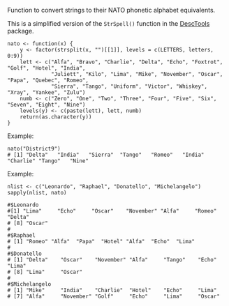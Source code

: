 Function to convert strings to their NATO phonetic alphabet equivalents.

This is a simplified version of the `StrSpell()` function in the [DescTools](https://cran.r-project.org/web/packages/DescTools/index.html) package.

```
nato <- function(x) {
    y <- factor(strsplit(x, "")[[1]], levels = c(LETTERS, letters, 0:9))
    lett <- c("Alfa", "Bravo", "Charlie", "Delta", "Echo", "Foxtrot", "Golf", "Hotel", "India", 
              "Juliett", "Kilo", "Lima", "Mike", "November", "Oscar", "Papa", "Quebec", "Romeo", 
              "Sierra", "Tango", "Uniform", "Victor", "Whiskey", "Xray", "Yankee", "Zulu")
    numb <- c("Zero", "One", "Two", "Three", "Four", "Five", "Six", "Seven", "Eight", "Nine")
    levels(y) <- c(paste(lett), lett, numb)
    return(as.character(y))
}
```

Example:
```
nato("District9")
# [1] "Delta"   "India"   "Sierra"  "Tango"   "Romeo"   "India"   "Charlie" "Tango"   "Nine" 
```

Example:
```
nlist <- c("Leonardo", "Raphael", "Donatello", "Michelangelo")
sapply(nlist, nato)

#$Leonardo
#[1] "Lima"     "Echo"     "Oscar"    "November" "Alfa"     "Romeo"    "Delta"   
# [8] "Oscar"   
#
#$Raphael
# [1] "Romeo" "Alfa"  "Papa"  "Hotel" "Alfa"  "Echo"  "Lima" 
#
#$Donatello
# [1] "Delta"    "Oscar"    "November" "Alfa"     "Tango"    "Echo"     "Lima"    
# [8] "Lima"     "Oscar"   
#
#$Michelangelo
# [1] "Mike"     "India"    "Charlie"  "Hotel"    "Echo"     "Lima"    
# [7] "Alfa"     "November" "Golf"     "Echo"     "Lima"     "Oscar"  
```
